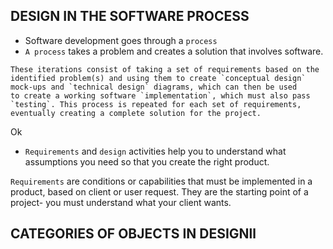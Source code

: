 ## DESIGN IN THE SOFTWARE PROCESS
- Software development goes through a `process`
- `A process` takes a problem and creates a solution that involves software.
<!-- - A process is `iterative` -->
   
    These iterations consist of taking a set of requirements based on the
    identified problem(s) and using them to create `conceptual design`
    mock-ups and `technical design` diagrams, which can then be used
    to create a working software `implementation`, which must also pass
    `testing`. This process is repeated for each set of requirements,
    eventually creating a complete solution for the project.
Ok

- `Requirements` and `design` activities help you to understand 
what assumptions you need so that you create the right product.

`Requirements` are conditions or capabilities that must be 
implemented in a product, based on client or user request. They
are the starting point of a project- you must understand what your client wants.


## CATEGORIES OF OBJECTS IN DESIGNll

